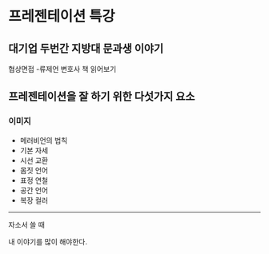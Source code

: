# 프레젠테이션 특강

## 대기업 두번간 지방대 문과생 이야기

협상면접 -류제언 변호사 책 읽어보기 

## 프레젠테이션을 잘 하기 위한 다섯가지 요소

### 이미지

- 메러비언의 법칙 
- 기본 자세
- 시선 교환
- 몸짓 언어
- 표정 연철
- 공간 언어
- 복장 컬러






----

자소서 쓸 때

내 이야기를 많이 해야한다.

